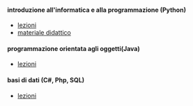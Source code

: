 #### introduzione all'informatica e alla programmazione (Python)
- [lezioni](http://albertoferrari.github.io/informatica/lezioni3/)
- [materiale didattico](http://albertoferrari.github.io/informatica/lezioni3/materiale)

#### programmazione orientata agli oggetti(Java)
- [lezioni](http://albertoferrari.github.io/informatica/lezioni4/)

#### basi di dati (C#, Php, SQL)
- [lezioni](http://albertoferrari.github.io/informatica/lezioni5/)
